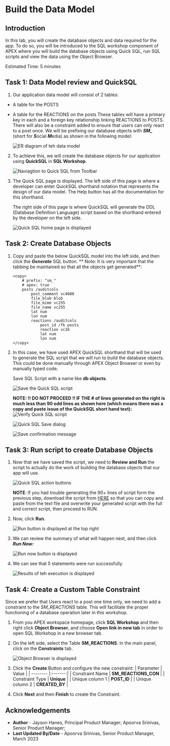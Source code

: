 # Build the Data Model


## Introduction

In this lab, you will create the database objects and data required for the app. To do so, you will be introduced to the SQL workshop component of APEX where you will build the database objects using Quick SQL, run SQL scripts and view the data using the Object Browser.

Estimated Time: 5 minutes

## **Task 1**: Data Model review and QuickSQL

1. Our application data model will consist of 2 tables: 
- A table for the POSTS 
- A table for the REACTIONS on the posts
These tables will have a primary key in each and a foreign key relationship linking REACTIONS to POSTS.
There will also be a constraint added to ensure that users can only react to a post once. We will be prefixing our database objects with ***SM\_*** (short for ***S***ocial ***M***edia) as shown in the following 
model:

    ![ER diagram of teh data model](images/data-model.png "")

2. To achieve this, we will create the database objects for our application using **QuickSQL** in **SQL Workshop**.

    ![Naviagtion to Quick SQL from Toolbar](images/navigate-quick-sql.png "")

3. The Quick SQL page is displayed. 
The left side of this page is where a developer can enter QuickSQL
shorthand notation that represents the design of our data model. The Help button has all the documentation for this shorthand.

    The right side of this page is where QuickSQL will generate the DDL
(Database Definition Language) script based on the shorthand entered by
the developer on the left side.

   ![Quick SQL home page is displayed](images/quick-sql.png "")



## **Task 2**: Create Database Objects

1. Copy and paste the below QuickSQL model into the left side, and then click the ***Generate*** SQL
button. ** Note: It is very important that the tabbing be maintained so that
all the objects get generated**:

    ```
    <copy>
        # prefix: "sm_"
        # apex: true
        posts /auditcols
            post_comment vc4000
            file_blob blob
            file_mime vc255
            file_name vc255
            lat num
            lon num
            reactions /auditcols
                post_id /fk posts
                reaction vc16
                lat num
                lon num
    </copy>
    ```

2. In this case, we have used APEX QuickSQL shorthand that will be used to generate the SQL
script that we will run to build the database objects. This could be
done manually through APEX Object Browser or even by manually typed
code.

    Save SQL Script with a name like **db objects**.

   ![Save the Quick SQL script](images/save-quick-sql.png "")

    **NOTE: !! DO NOT PROCEED !! IF THE \# of lines generated on the right
is much less than 90 odd lines as shown here (which means there was a
copy and paste issue of the QuickSQL short hand text):**
    ![Verify Quick SQL script](images/verify-quick-sql.png "")

   ![Quick SQL Save dialog](images/name-quick-sql.png "")

   ![Save confirmation message](images/confirm-save.png "") 

## **Task 3**: Run script to create Database Objects

1. Now that we have saved the script, we need to **Review and Run** the
script to actually do the work of building the database objects that our
app will use.

    ![Quick SQL action buttons](images/review-run.png "")

    **NOTE**: If you had trouble generating the 90+ lines of script form the previous step, download the script from [HERE](files/apex-sm-quicksql.txt) so that you can copy and paste from the text file and overwrite your generated script with the full and correct script, then proceed to RUN.

2. Now, click **Run**.

    ![Run button is displayed at the top right](images/run-qsql.png)

3. We can review the summary of what will happen next, and then click
***Run Now:***

    ![Run now button is displayed](images/run-now.png)

4. We can see that 5 statements were run successfully.

    ![Results of teh execution is displayed](images/sql-processed.png)

## **Task 4**: Create a Custom Table Constraint

Since we prefer that Users react to a post one time only, we need to add a constraint to the *SM_REACTIONS* table. This will facilitate the proper functioning of a database operation later in this workshop.


1.  From you APEX workspace homepage, click **SQL Workshop** and then right click **Object Browser**, and choose  **Open link in new tab** in order to open SQL Workshop in a new browser tab. 

2.  On the left side, select the Table **SM_REACTIONS**. In the main panel, click on the **Constraints** tab.

    ![Object Browser is displayed](images/nav-object-browser.png)

3.  Click the **Create** Button and configure the new constraint:
    | Parameter | Value |
    | -------- |:-------:|
    | Constraint Name | **SM\_REACTIONS\_CON** |
    | Constraint Type | **Unique** |
    | Unique column 1 | **POST_ID** |
    | Unique column 2 | **CREATED_BY** |

4.  Click **Next** and then **Finish** to create the Constraint.

## **Acknowledgements**

 - **Author** - Jayson Hanes, Principal Product Manager; Apoorva Srinivas, Senior Product Manager; 
 - **Last Updated By/Date** - Apoorva Srinivas, Senior Product Manager, March 2023